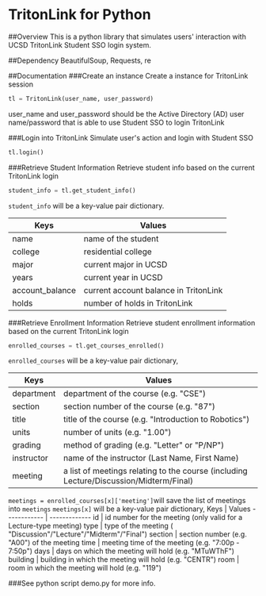 # TritonLink for Python

##Overview
This is a python library that simulates users' interaction with UCSD TritonLink Student SSO login system.

##Dependency
BeautifulSoup, Requests, re

##Documentation
###Create an instance
Create a instance for TritonLink session

```python
tl = TritonLink(user_name, user_password)
```
user_name and user_password should be the Active Directory (AD) user name/password that is able to use Student SSO to login TritonLink

###Login into TritonLink
Simulate user's action and login with Student SSO

```python
tl.login()
```

###Retrieve Student Information
Retrieve student info based on the current TritonLink login

```python
student_info = tl.get_student_info()
```

`student_info` will be a key-value pair dictionary.

Keys         | Values
------------ | -------------
name | name of the student
college | residential college
major | current major in UCSD
years | current year in UCSD
account_balance | current account balance in TritonLink
holds | number of holds in TritonLink 


###Retrieve Enrollment Information
Retrieve student enrollment information based on the current TritonLink login

```python
enrolled_courses = tl.get_courses_enrolled()
```

`enrolled_courses` will be a key-value pair dictionary, 

Keys         | Values
------------ | -------------
department | department of the course (e.g. "CSE")
section | section number of the course (e.g. "87")
title | title of the course (e.g. "Introduction to Robotics")
units | number of units (e.g. "1.00")
grading | method of grading (e.g. "Letter" or "P/NP")
instructor | name of the instructor (Last Name, First Name)
meeting | a list of meetings relating to the course (including Lecture/Discussion/Midterm/Final)


`meetings = enrolled_courses[x]['meeting']`will save the list of meetings into `meetings`
`meetings[x]` will be a key-value pair dictionary,
Keys         | Values
------------ | -------------
id | id number for the meeting (only valid for a Lecture-type meeting)
type | type of the meeting ( "Discussion"/"Lecture"/"Midterm"/"Final")
section | section number (e.g. "A00") of the meeting
time | meeting time of the meeting (e.g. "7:00p - 7:50p")
days | days on which the meeting will hold (e.g. "MTuWThF")
building | building in which the meeting will hold (e.g. "CENTR")
room | room in which the meeting will hold (e.g. "119")

###See python script demo.py for more info.

